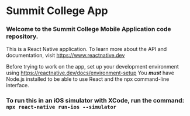 # Summit College App

### Welcome to the Summit College Mobile Application code repository.

This is a React Native application. To learn more about the API and documentation, visit https://www.reactnative.dev

Before trying to work on the app, set up your development environment using https://reactnative.dev/docs/environment-setup
You ***must*** have Node.js installed to be able to use React and the npx command-line interface.

### To run this in an iOS simulator with XCode, run the command: `npx react-native run-ios --simulator`
